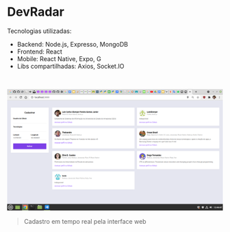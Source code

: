 # DevRadar

Tecnologias utilizadas: 

- Backend: Node.js, Expresso, MongoDB
- Frontend: React
- Mobile: React Native, Expo, G
- Libs compartilhadas: Axios, Socket.IO
  
<br>

![Interface web](readme_files/1.png)
> Cadastro em tempo real pela interface web